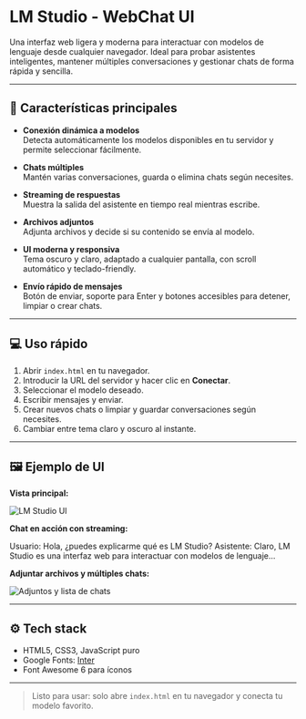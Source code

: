 # LM Studio - WebChat UI

Una interfaz web ligera y moderna para interactuar con modelos de lenguaje desde cualquier navegador. Ideal para probar asistentes inteligentes, mantener múltiples conversaciones y gestionar chats de forma rápida y sencilla.

---

## 🚀 Características principales

- **Conexión dinámica a modelos**  
  Detecta automáticamente los modelos disponibles en tu servidor y permite seleccionar fácilmente.  

- **Chats múltiples**  
  Mantén varias conversaciones, guarda o elimina chats según necesites.  

- **Streaming de respuestas**  
  Muestra la salida del asistente en tiempo real mientras escribe.  

- **Archivos adjuntos**  
  Adjunta archivos y decide si su contenido se envía al modelo.  

- **UI moderna y responsiva**  
  Tema oscuro y claro, adaptado a cualquier pantalla, con scroll automático y teclado-friendly.  

- **Envío rápido de mensajes**  
  Botón de enviar, soporte para Enter y botones accesibles para detener, limpiar o crear chats.

---

## 💻 Uso rápido

1. Abrir `index.html` en tu navegador.  
2. Introducir la URL del servidor y hacer clic en **Conectar**.  
3. Seleccionar el modelo deseado.  
4. Escribir mensajes y enviar.  
5. Crear nuevos chats o limpiar y guardar conversaciones según necesites.  
6. Cambiar entre tema claro y oscuro al instante.

---

## 🖼 Ejemplo de UI

**Vista principal:**

![LM Studio UI](https://via.placeholder.com/600x300.png?text=LM+Studio+-+WebChat+UI)

**Chat en acción con streaming:**

Usuario: Hola, ¿puedes explicarme qué es LM Studio?
Asistente: Claro, LM Studio es una interfaz web para interactuar con modelos de lenguaje...

**Adjuntar archivos y múltiples chats:**

![Adjuntos y lista de chats](https://via.placeholder.com/600x200.png?text=Chats+y+Adjuntos)

---

## ⚙️ Tech stack

- HTML5, CSS3, JavaScript puro  
- Google Fonts: [Inter](https://fonts.google.com/specimen/Inter)  
- Font Awesome 6 para íconos  

---

> Listo para usar: solo abre `index.html` en tu navegador y conecta tu modelo favorito.
